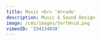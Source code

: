 ```yaml
---
title: Music <br> 'Arcade'
description: Music & Sound Design
image: /cms/images/SortHvid.png
vimeoID: '234134838'
---
```








